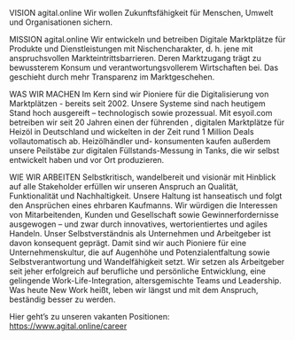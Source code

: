 VISION agital.online
Wir wollen Zukunftsfähigkeit für Menschen, Umwelt und Organisationen sichern. 

MISSION agital.online
Wir entwickeln und betreiben Digitale Marktplätze für Produkte und Dienstleistungen mit Nischencharakter, d. h. jene mit anspruchsvollen Markteintrittsbarrieren. Deren Marktzugang trägt zu bewussterem Konsum und verantwortungsvollerem Wirtschaften bei. Das geschieht durch mehr Transparenz im Marktgeschehen.

WAS WIR MACHEN
Im Kern sind wir Pioniere für die Digitalisierung von Marktplätzen - bereits seit 2002. Unsere Systeme sind nach heutigem Stand hoch ausgereift – technologisch sowie prozessual. Mit esyoil.com betreiben wir seit 20 Jahren einen der führenden , digitalen Marktplätze für Heizöl in Deutschland und wickelten in der Zeit rund 1 Million Deals vollautomatisch ab. Heizölhändler und- konsumenten kaufen außerdem unsere Peilstäbe zur digitalen Füllstands-Messung in Tanks, die wir selbst entwickelt haben und vor Ort produzieren.

WIE WIR ARBEITEN
Selbstkritisch, wandelbereit und visionär mit Hinblick auf alle Stakeholder erfüllen wir unseren Anspruch an Qualität, Funktionalität und Nachhaltigkeit. Unsere Haltung ist hanseatisch und folgt den Ansprüchen eines ehrbaren Kaufmanns.
Wir würdigen die Interessen von Mitarbeitenden, Kunden und Gesellschaft sowie Gewinnerfordernisse ausgewogen – und zwar durch innovatives, wertorientiertes und agiles Handeln. Unser Selbstverständnis als Unternehmen und Arbeitgeber ist davon konsequent geprägt. Damit sind wir auch Pioniere für eine Unternehmenskultur, die auf Augenhöhe und Potenzialentfaltung sowie Selbstverantwortung und Wandelfähigkeit setzt. 
Wir setzen als Arbeitgeber seit jeher erfolgreich auf berufliche und persönliche Entwicklung, eine gelingende Work-Life-Integration, altersgemischte Teams und Leadership. Was heute New Work heißt, leben wir längst und mit dem Anspruch, beständig besser zu werden.

Hier geht’s zu unseren vakanten Positionen: https://www.agital.online/career
